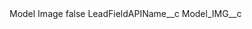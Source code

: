 <?xml version="1.0" encoding="UTF-8"?>
<CustomMetadata xmlns="http://soap.sforce.com/2006/04/metadata" xmlns:xsi="http://www.w3.org/2001/XMLSchema-instance" xmlns:xsd="http://www.w3.org/2001/XMLSchema">
    <label>Model Image</label>
    <protected>false</protected>
    <values>
        <field>LeadFieldAPIName__c</field>
        <value xsi:type="xsd:string">Model_IMG__c</value>
    </values>
</CustomMetadata>
